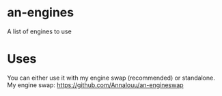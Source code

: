# an-engines
 A list of engines to use

# Uses
 You can either use it with my engine swap (recommended) or standalone.
 My engine swap: https://github.com/Annalouu/an-engineswap
